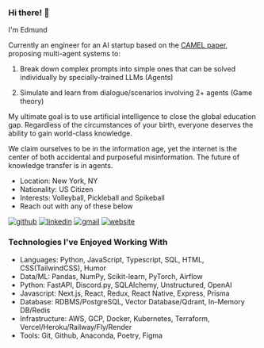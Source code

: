 ### Hi there! 👋
<!-- description-start -->
I'm Edmund

Currently an engineer for an AI startup based on the [CAMEL paper](https://arxiv.org/abs/2303.17760), proposing multi-agent systems to:

1. Break down complex prompts into simple ones that can be solved individually by specially-trained LLMs (Agents)

2. Simulate and learn from dialogue/scenarios involving 2+ agents (Game theory)

My ultimate goal is to use artificial intelligence to close the global education gap.
Regardless of the circumstances of your birth, everyone deserves the ability to gain world-class knowledge.

We claim ourselves to be in the information age, yet the internet is the center of both accidental and purposeful misinformation.
The future of knowledge transfer is in agents.

<!-- description-end -->

<!-- aboutme-list-start -->
- Location: New York, NY
- Nationality: US Citizen
- Interests: Volleyball, Pickleball and Spikeball <!-- aboutme-list-end -->
- Reach out with any of these below

[![github](https://img.shields.io/badge/GitHub-000000?style=for-the-badge&logo=GitHub&logoColor=white)](https://github.com/eddiefahrenheit) [![linkedin](https://img.shields.io/badge/Linkedin-0e76a8?style=for-the-badge&logo=Linkedin&logoColor=white)](https://www.linkedin.com/in/eddiefahrenheit/) [![gmail](https://img.shields.io/badge/Gmail-ff0000?style=for-the-badge&logo=Gmail&logoColor=white)](mailto:fischerprogram@gmail.com) [![website](https://img.shields.io/badge/Blog-4d1a7f?style=for-the-badge&logo=Portfolio&logoColor=white)](https://eddiefahrenheit.com/)

### Technologies I've Enjoyed Working With
<!-- skills-start -->
- Languages:  Python, JavaScript, Typescript, SQL, HTML, CSS(TailwindCSS), Humor
- Data/ML: Pandas, NumPy, Scikit-learn, PyTorch, Airflow
- Python: FastAPI, Discord.py, SQLAlchemy, Unstructured, OpenAI
- Javascript: Next.js, React, Redux, React Native, Express, Prisma
- Database: RDBMS/PostgreSQL, Vector Database/Qdrant, In-Memory DB/Redis
- Infrastructure: AWS, GCP, Docker, Kubernetes, Terraform, Vercel/Heroku/Railway/Fly/Render
- Tools: Git, Github, Anaconda, Poetry, Figma
<!-- skills-end -->
